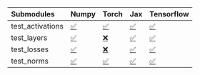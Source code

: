 | Submodules       | Numpy                                                                                                                           | Torch                                                                                                                           | Jax                                                                                                                             | Tensorflow                                                                                                                      |
|:-----------------|:--------------------------------------------------------------------------------------------------------------------------------|:--------------------------------------------------------------------------------------------------------------------------------|:--------------------------------------------------------------------------------------------------------------------------------|:--------------------------------------------------------------------------------------------------------------------------------|
| test_activations | <a href="https://github.com/unifyai/ivy/runs/8076955402?check_suite_focus=true" rel="noopener noreferrer" target="_blank">✅</a> | <a href="https://github.com/unifyai/ivy/runs/8076955996?check_suite_focus=true" rel="noopener noreferrer" target="_blank">✅</a> | <a href="https://github.com/unifyai/ivy/runs/8076956576?check_suite_focus=true" rel="noopener noreferrer" target="_blank">✅</a> | <a href="https://github.com/unifyai/ivy/runs/8076957080?check_suite_focus=true" rel="noopener noreferrer" target="_blank">✅</a> |
| test_layers      | <a href="https://github.com/unifyai/ivy/runs/8076955537?check_suite_focus=true" rel="noopener noreferrer" target="_blank">✅</a> | <a href="https://github.com/unifyai/ivy/runs/8076956132?check_suite_focus=true" rel="noopener noreferrer" target="_blank">❌</a> | <a href="https://github.com/unifyai/ivy/runs/8076956694?check_suite_focus=true" rel="noopener noreferrer" target="_blank">✅</a> | <a href="https://github.com/unifyai/ivy/runs/8076957205?check_suite_focus=true" rel="noopener noreferrer" target="_blank">✅</a> |
| test_losses      | <a href="https://github.com/unifyai/ivy/runs/8076955653?check_suite_focus=true" rel="noopener noreferrer" target="_blank">✅</a> | <a href="https://github.com/unifyai/ivy/runs/8076956285?check_suite_focus=true" rel="noopener noreferrer" target="_blank">❌</a> | <a href="https://github.com/unifyai/ivy/runs/8076956815?check_suite_focus=true" rel="noopener noreferrer" target="_blank">✅</a> | <a href="https://github.com/unifyai/ivy/runs/8076957337?check_suite_focus=true" rel="noopener noreferrer" target="_blank">✅</a> |
| test_norms       | <a href="https://github.com/unifyai/ivy/runs/8076955836?check_suite_focus=true" rel="noopener noreferrer" target="_blank">✅</a> | <a href="https://github.com/unifyai/ivy/runs/8076956426?check_suite_focus=true" rel="noopener noreferrer" target="_blank">✅</a> | <a href="https://github.com/unifyai/ivy/runs/8076956927?check_suite_focus=true" rel="noopener noreferrer" target="_blank">✅</a> | <a href="https://github.com/unifyai/ivy/runs/8076957504?check_suite_focus=true" rel="noopener noreferrer" target="_blank">✅</a> |